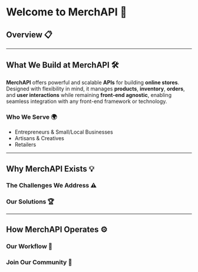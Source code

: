 # Welcome to MerchAPI 🌟

## Overview 📋

---

## What We Build at MerchAPI 🛠️

**MerchAPI** offers powerful and scalable **APIs** for building **online stores**. Designed with flexibility in mind, it manages **products**, **inventory**, **orders**, and **user interactions** while remaining **front-end agnostic**, enabling seamless integration with any front-end framework or technology.  

### Who We Serve 🌍

- Entrepreneurs & Small/Local Businesses
- Artisans & Creatives
- Retailers

---

## Why MerchAPI Exists 💡

### The Challenges We Address ⚠️

### Our Solutions 🏆

---

## How MerchAPI Operates ⚙️

### Our Workflow 🔄

### Join Our Community 🤝
